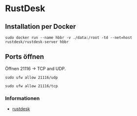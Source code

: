 # RustDesk

## Installation per Docker

```
sudo docker run --name hbbr -v ./data:/root -td --net=host rustdesk/rustdesk-server hbbr
```

## Ports öffnen
Öffnen 21116 -> TCP and UDP.
```
sudo ufw allow 21116/udp
```

```
sudo ufw allow 21116/tcp
```



### Informationen
+ [rustdesk](https://rustdesk.com/docs/en/self-host/rustdesk-server-oss/docker/)


